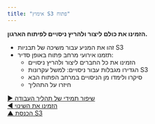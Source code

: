 ```yaml
---
title: "אימוץ S3 פתוח"
---
```



**הזמינו את כולם ליצור ולהריץ ניסויים לפיתוח הארגון.**

- זהו את המניע עבור משיכה של תבניות S3
- תזמנו אירועי מרחב פתוח באופן סדיר: 
    - הזמינו את כל החברים ליצור ולהריץ ניסויים
    - הגדירו מגבלות עבור ניסויים: למשל עקרונות S3
    - סיקרו ולימדו מן הניסויים במרחב הפתוח הבא
    - חיזרו על התהליך

[&#9654; שיפור תמידי של תהליך העבודה](continuous-improvement-of-work-process.html)<br/>[&#9664; הזמינו את השינוי](invite-change.html)<br/>[&#9650; הכנסת S3](bringing-in-s3.html)

